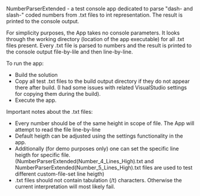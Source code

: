 ﻿NumberParserExtended - a test console app dedicated to parse "dash- and slash-" coded numbers from .txt files to int representation. The result is printed to the console output.

For simplicity purposes, the App takes no console parameters. It looks through the working directory (location of the app executable) for all .txt files present.
Every .txt file is parsed to numbers and the result is printed to the console output file-by-lile and then line-by-line.

To run the app:

- Build the solution
- Copy all test .txt files to the build output directory if they do not appear there after build. (I had some issues with related VisualStudio settings for copying them during the build).
- Execute the app.

Important notes about the .txt files:

- Every number should be of the same height in scope of file. The App will attempt to read the file line-by-line
- Default heigth can be adjusted using the settings functionality in the app.
- Additionally (for demo purposes only) one can set the specific line heigth for specific file. (NumberParserExtended(Number_4_Lines_High).txt and NumberParserExtended(Number_5_Lines_High).txt files are used to test different custom-file-set line heigth)
- .txt files should not contain tabulation (/t) characters. Otherwise the current interpretation will most likely fail.
